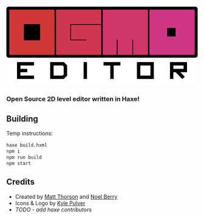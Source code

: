 <p align="center">
  <img src="app/gfx/logo.png" alt="Ogmo Editor 3"/>
</p>

### Open Source 2D level editor written in Haxe!

## Building
Temp instructions:
```
haxe build.hxml
npm i
npm run build
npm start
```

## Credits
 - Created by [Matt Thorson](https://twitter.com/mattthorson) and [Noel Berry](https://twitter.com/noelfb)
 - Icons & Logo by [Kyle Pulver](https://twitter.com/kylepulver)
 - _TODO - add haxe contributors_
